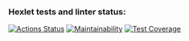 ### Hexlet tests and linter status:
[![Actions Status](https://github.com/SkaviCos/java-project-78/actions/workflows/hexlet-check.yml/badge.svg)](https://github.com/SkaviCos/java-project-78/actions)
[![Maintainability](https://api.codeclimate.com/v1/badges/8e2a3f022fa1b673c87b/maintainability)](https://codeclimate.com/github/SkaviCos/java-project-78/maintainability)
[![Test Coverage](https://api.codeclimate.com/v1/badges/8e2a3f022fa1b673c87b/test_coverage)](https://codeclimate.com/github/SkaviCos/java-project-78/test_coverage)